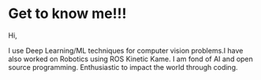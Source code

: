# Get to know me!!!

Hi,

I use Deep Learning/ML techniques for computer vision problems.I have also worked on Robotics using ROS Kinetic Kame.
I am fond of AI and open source programming. Enthusiastic to impact the world through coding.
